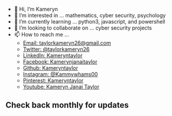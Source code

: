 - 👋 Hi, I’m Kameryn  
- 👀 I’m interested in ... mathematics, cyber security, psychology
- 🌱 I’m currently learning ... python3, javascript, and powershell  
- 💞️ I’m looking to collaborate on ... cyber security projects  
- 📫 How to reach me ...  
     - [Email: taylorkameryn26@gmail.com](mailto::)  
     - [Twitter: @taylorkameryn26](https://www.twitter.com/taylorkameryn26)  
     - [LinkedIn: Kameryntaylor](https://www.linkedin.com/in/kameryn-taylor-b42928aa/)
     - [Facebook: Kamerynjanaitaylor](https://www.facebook.com/kameryn.taylor.7)  
     - [Github: Kameryntaylor](https://github.com/kammywhams/kameryntaylor.github.io)  
     - [Instagram: @Kammywhams00](https://www.instagram.com/kammywhams00/)
     - [Pinterest: Kameryntaylor](https://www.pinterest.com/kameryntaylor/)
     - [Youtube: Kameryn Janai Taylor](https://www.youtube.com/channel/UCJxjMRQLUEYuJ81VhhzpBng)

## Check back monthly for updates
